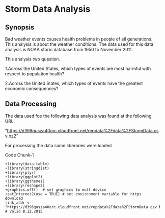 # Storm Data Analysis

## Synopsis

Bad weather events causes health problems in people of all generations. This analysis is about the weather conditions. The data used for this data analysis is  NOAA storm database from 1950 to November 2011.

This analysis two question.

1.Across the United States, which types of events are most harmful with respect to population health?

2.Across the United States, which types of events have the greatest economic consequences?

## Data Processing

The data used foe the following data analysis was found at the following URL.

"https://d396qusza40orc.cloudfront.net/repdata%2Fdata%2FStormData.csv.bz2"

For processing the data some liberaries were loaded

Code Chunk-1
```{r prep-envir}
+library(data.table)
+library(stringdist)
+library(plyr)
+library(ggplot2)
+library(ggthemes)
+library(reshape2)
+graphics.off()  # set graphics to null device
+setInternet2(use = TRUE) # set environment variable for https download
link_addr <- "https://d396qusza40orc.cloudfront.net/repdata%2Fdata%2FStormData.csv.bz2" # Valid 8.12.2015
```
